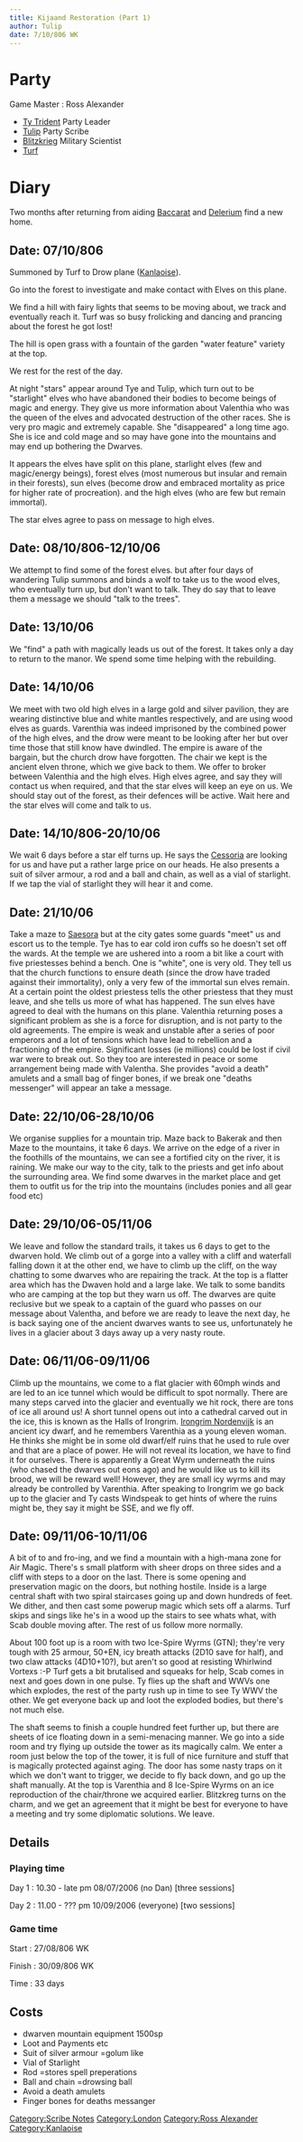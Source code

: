 ```yaml
---
title: Kijaand Restoration (Part 1)
author: Tulip
date: 7/10/806 WK
---
```


# Party

Game Master
: Ross Alexander

- [Ty Trident](Ty_Trident "wikilink") Party Leader
- [Tulip](Tulip "wikilink") Party Scribe
- [Blitzkrieg](Blitzkrieg "wikilink") Military Scientist
- [Turf](Turf "wikilink")

# Diary

Two months after returning from aiding [Baccarat](Baccarat "wikilink")
and [Delerium](Delerium "wikilink") find a new home.

## Date: 07/10/806

Summoned by Turf to Drow plane ([Kanlaoise](Kanlaoise "wikilink")).

Go into the forest to investigate and make contact with Elves on this
plane.

We find a hill with fairy lights that seems to be moving about, we track
and eventually reach it. Turf was so busy frolicking and dancing and
prancing about the forest he got lost!

The hill is open grass with a fountain of the garden "water feature"
variety at the top.

We rest for the rest of the day.

At night "stars" appear around Tye and Tulip, which turn out to be
"starlight" elves who have abandoned their bodies to become beings of
magic and energy. They give us more information about Valenthia who was
the queen of the elves and advocated destruction of the other races. She
is very pro magic and extremely capable. She "disappeared" a long time
ago. She is ice and cold mage and so may have gone into the mountains
and may end up bothering the Dwarves.

It appears the elves have split on this plane, starlight elves (few and
magic/energy beings), forest elves (most numerous but insular and remain
in their forests), sun elves (become drow and embraced mortality as
price for higher rate of procreation). and the high elves (who are few
but remain immortal).

The star elves agree to pass on message to high elves.

## Date: 08/10/806-12/10/06

We attempt to find some of the forest elves. but after four days of
wandering Tulip summons and binds a wolf to take us to the wood elves,
who eventually turn up, but don't want to talk. They do say that to
leave them a message we should "talk to the trees".

## Date: 13/10/06

We "find" a path with magically leads us out of the forest. It takes
only a day to return to the manor. We spend some time helping with the
rebuilding.

## Date: 14/10/06

We meet with two old high elves in a large gold and silver pavilion,
they are wearing distinctive blue and white mantles respectively, and
are using wood elves as guards. Varenthia was indeed imprisoned by the
combined power of the high elves, and the drow were meant to be looking
after her but over time those that still know have dwindled. The empire
is aware of the bargain, but the church drow have forgotten. The chair
we kept is the ancient elven throne, which we give back to them. We
offer to broker between Valenthia and the high elves. High elves agree,
and say they will contact us when required, and that the star elves will
keep an eye on us. We should stay out of the forest, as their defences
will be active. Wait here and the star elves will come and talk to us.

## Date: 14/10/806-20/10/06

We wait 6 days before a star elf turns up. He says the
[Cessoria](Shahdad "wikilink") are looking for us and have put a rather
large price on our heads. He also presents a suit of silver armour, a
rod and a ball and chain, as well as a vial of starlight. If we tap the
vial of starlight they will hear it and come.

## Date: 21/10/06

Take a maze to [Saesora](Saesora "wikilink") but at the city gates some
guards "meet" us and escort us to the temple. Tye has to ear cold iron
cuffs so he doesn't set off the wards. At the temple we are ushered into
a room a bit like a court with five priestesses behind a bench. One is
"white", one is very old. They tell us that the church functions to
ensure death (since the drow have traded against their immortality),
only a very few of the immortal sun elves remain. At a certain point the
oldest priestess tells the other priestess that they must leave, and she
tells us more of what has happened. The sun elves have agreed to deal
with the humans on this plane. Valenthia returning poses a significant
problem as she is a force for disruption, and is not party to the old
agreements. The empire is weak and unstable after a series of poor
emperors and a lot of tensions which have lead to rebellion and a
fractioning of the empire. Significant losses (ie millions) could be
lost if civil war were to break out. So they too are interested in peace
or some arrangement being made with Valentha. She provides "avoid a
death" amulets and a small bag of finger bones, if we break one "deaths
messenger" will appear an take a message.

## Date: 22/10/06-28/10/06

We organise supplies for a mountain trip. Maze back to Bakerak and then
Maze to the mountains, it take 6 days. We arrive on the edge of a river
in the foothills of the mountains, we can see a fortified city on the
river, it is raining. We make our way to the city, talk to the priests
and get info about the surrounding area. We find some dwarves in the
market place and get them to outfit us for the trip into the mountains
(includes ponies and all gear food etc)

## Date: 29/10/06-05/11/06

We leave and follow the standard trails, it takes us 6 days to get to
the dwarven hold. We climb out of a gorge into a valley with a cliff and
waterfall falling down it at the other end, we have to climb up the
cliff, on the way chatting to some dwarves who are repairing the track.
At the top is a flatter area which has the Dwaven hold and a large lake.
We talk to some bandits who are camping at the top but they warn us off.
The dwarves are quite reclusive but we speak to a captain of the guard
who passes on our message about Valentha, and before we are ready to
leave the next day, he is back saying one of the ancient dwarves wants
to see us, unfortunately he lives in a glacier about 3 days away up a
very nasty route.

## Date: 06/11/06-09/11/06

Climb up the mountains, we come to a flat glacier with 60mph winds and
are led to an ice tunnel which would be difficult to spot normally.
There are many steps carved into the glacier and eventually we hit rock,
there are tons of ice all around us! A short tunnel opens out into a
cathedral carved out in the ice, this is known as the Halls of Irongrim.
[Irongrim Nordenvijk](Irongrim_Nordenvijk "wikilink") is an ancient icy
dwarf, and he remembers Varenthia as a young eleven woman. He thinks she
might be in some old dwarf/elf ruins that he used to rule over and that
are a place of power. He will not reveal its location, we have to find
it for ourselves. There is apparently a Great Wyrm underneath the ruins
(who chased the dwarves out eons ago) and he would like us to kill its
brood, we will be reward well! However, they are small icy wyrms and may
already be controlled by Varenthia. After speaking to Irongrim we go
back up to the glacier and Ty casts Windspeak to get hints of where the
ruins might be, they say it might be SSE, and we fly off.

## Date: 09/11/06-10/11/06

A bit of to and fro-ing, and we find a mountain with a high-mana zone
for Air Magic. There's s small platform with sheer drops on three sides
and a cliff with steps to a door on the last. There is some opening and
preservation magic on the doors, but nothing hostile. Inside is a large
central shaft with two spiral staircases going up and down hundreds of
feet. We dither, and then cast some powerup magic which sets off a
alarms. Turf skips and sings like he's in a wood up the stairs to see
whats what, with Scab double moving after. The rest of us follow more
normally.

About 100 foot up is a room with two Ice-Spire Wyrms (GTN); they're very
tough with 25 armour, 50+EN, icy breath attacks (2D10 save for half),
and two claw attacks (4D10+10?), but aren't so good at resisting
Whirlwind Vortexs :-P Turf gets a bit brutalised and squeaks for help,
Scab comes in next and goes down in one pulse. Ty flies up the shaft and
WWVs one which explodes, the rest of the party rush up in time to see Ty
WWV the other. We get everyone back up and loot the exploded bodies, but
there's not much else.

The shaft seems to finish a couple hundred feet further up, but there
are sheets of ice floating down in a semi-menacing manner. We go into a
side room and try flying up outside the tower as its magically calm. We
enter a room just below the top of the tower, it is full of nice
furniture and stuff that is magically protected against aging. The door
has some nasty traps on it which we don't want to trigger, we decide to
fly back down, and go up the shaft manually. At the top is Varenthia and
8 Ice-Spire Wyrms on an ice reproduction of the chair/throne we acquired
earlier. Blitzkreg turns on the charm, and we get an agreement that it
might be best for everyone to have a meeting and try some diplomatic
solutions. We leave.

## Details

### Playing time

Day 1
: 10.30 - late pm 08/07/2006 (no Dan) \[three sessions\]

Day 2
: 11.00 -  ??? pm 10/09/2006 (everyone) \[two sessions\]

### Game time

Start
: 27/08/806 WK

Finish
: 30/09/806 WK

Time :
33 days

## Costs

 - dwarven mountain equipment 1500sp
 - Loot and Payments etc
 - Suit of silver armour =golum like
 - Vial of Starlight
 - Rod =stores spell preperations
 - Ball and chain =drowsing ball
 - Avoid a death amulets
 - Finger bones for deaths messanger

[Category:Scribe Notes](Category:Scribe_Notes "wikilink")
[Category:London](Category:London "wikilink") [Category:Ross
Alexander](Category:Ross_Alexander "wikilink")
[Category:Kanlaoise](Category:Kanlaoise "wikilink")
